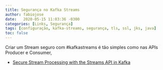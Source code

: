 ```yaml
---
title: Segurança no Kafka Streams
author: fabiojose
date:   2020-05-15 11:03:36 -0300
categories: [Links, Segurança]
tags: [configuração, kafka-streams, segurança, tls, ssl, jks, java]
toc: false
---
```


Criar um Stream seguro com #kafkastreams é tão simples como nas APIs Producer e Consumer,

- [Secure Stream Processing with the Streams API in Kafka](https://www.confluent.io/blog/secure-stream-processing-with-kafka-streams/)